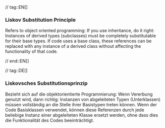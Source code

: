 // tag::EN[]
### Liskov Substitution Principle

Refers to object oriented programming: If you use inheritance, do it right:
Instances of derived types (subclasses)
must be completely substitutable for their base types. If code uses a base class,
these references can be replaced with any instance of a derived class
without affecting the functionality of that code.

// end::EN[]

// tag::DE[]
### Liskovsches Substitutionsprinzip

Bezieht sich auf die objektorientierte Programmierung: Wenn Vererbung
genutzt wird, dann richtig: Instanzen von abgeleiteten Typen
(Unterklassen) müssen vollständig an die Stelle ihrer Basistypen
treten können. Wenn der Code Basisklassen verwendet, können diese
Referenzen durch jede beliebige Instanz einer abgeleiteten Klasse
ersetzt werden, ohne dass dies die
Funktionalität des Codes beeinträchtigt.

